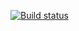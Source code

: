 [![Build status](https://ci.appveyor.com/api/projects/status/929m0eh4h40xxgig?svg=true)](https://ci.appveyor.com/project/0lgaPankeeva/java1-2-2-json-schema)
